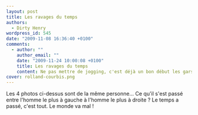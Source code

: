 ```yaml
---
layout: post
title: Les ravages du temps
authors:
  - Dirty Henry
wordpress_id: 545
date: "2009-11-08 16:36:40 +0100"
comments:
  - author: ""
    author_email: ""
    date: "2009-11-24 10:00:08 +0100"
    title: Les ravages du temps
    content: Ne pas mettre de jogging, c'est déjà un bon début les gars.
cover: rolland-courbis.png
---
```


Les 4 photos ci-dessus sont de la même personne… Ce qu'il s'est passé entre
l'homme le plus à gauche à l'homme le plus à droite ? Le temps a passé, c'est
tout. Le monde va mal !
